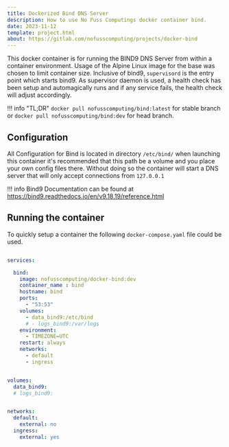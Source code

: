 ```yaml
---
title: Dockerized Bind DNS Server
description: How to use No Fuss Computings docker container bind.
date: 2023-11-12
template: project.html
about: https://gitlab.com/nofusscomputing/projects/docker-bind
---
```


This docker container is for running the BIND9 DNS Server from within a container environment. Usage of the Alpine Linux image for the base was chosen to limit container size. Inclusive of bind9, `supervisord` is the entry point which starts bind9. As supervisor daemon is used, a health check has been setup and automagically runs and if any service fails, the health check will adjust accordingly.

!!! info "TL;DR"
    `docker pull nofusscomputing/bind:latest` for stable branch or `docker pull nofusscomputing/bind:dev` for head branch.


## Configuration

All Configuration for Bind is located in directory `/etc/bind/` when launching this container it's recommended that this path be a volume and you place your own config files there. Without doing so the container will start a DNS server that will only accept connections from `127.0.0.1`

!!! info
    Bind9 Documentation can be found at <https://bind9.readthedocs.io/en/v9.18.19/reference.html>


## Running the container

To quickly setup a container the following `docker-compose.yaml` file could be used.

``` yaml title="docker-compose.yaml" linenums="1"

services:

  bind:
    image: nofusscomputing/docker-bind:dev
    container_name : bind
    hostname: bind
    ports:
      - "53:53"
    volumes:
      - data_bind9:/etc/bind
      # - logs_bind9:/var/logs
    environment:
      - TIMEZONE=UTC
    restart: always
    networks:
      - default
      - ingress


volumes:
  data_bind9:
  # logs_bind9:


networks:
  default:
    external: no
  ingress:
    external: yes

```
